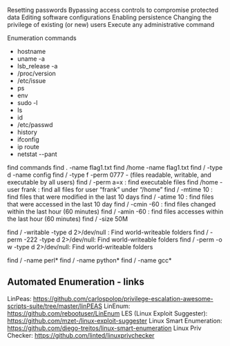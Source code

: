 Resetting passwords
Bypassing access controls to compromise protected data
Editing software configurations
Enabling persistence
Changing the privilege of existing (or new) users
Execute any administrative command

Enumeration commands
- hostname
- uname -a
- lsb_release -a
- /proc/version
- /etc/issue
- ps
- env
- sudo -l
- ls
- id
- /etc/passwd
- history
- ifconfig
- ip route
- netstat --pant

find commands
find . -name flag1.txt
find /home -name flag1.txt
find / -type d -name config
find / -type f -perm 0777  - (files readable, writable, and executable by all users)
find / -perm a=x   : find executable files
find /home -user frank   : find all files for user “frank” under “/home”
find / -mtime 10   : find files that were modified in the last 10 days
find / -atime 10   : find files that were accessed in the last 10 day
find / -cmin -60   : find files changed within the last hour (60 minutes)
find / -amin -60   : find files accesses within the last hour (60 minutes)
find / -size 50M

find / -writable -type d 2>/dev/null : Find world-writeable folders
find / -perm -222 -type d 2>/dev/null: Find world-writeable folders
find / -perm -o w -type d 2>/dev/null: Find world-writeable folders

find / -name perl*
find / -name python*
find / -name gcc*

## Automated Enumeration - links
LinPeas: https://github.com/carlospolop/privilege-escalation-awesome-scripts-suite/tree/master/linPEAS
LinEnum: https://github.com/rebootuser/LinEnum
LES (Linux Exploit Suggester): https://github.com/mzet-/linux-exploit-suggester
Linux Smart Enumeration: https://github.com/diego-treitos/linux-smart-enumeration
Linux Priv Checker: https://github.com/linted/linuxprivchecker